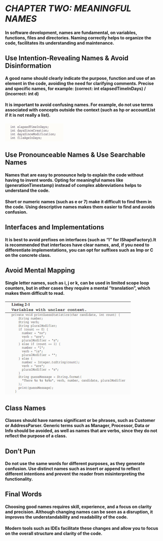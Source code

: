 
# *CHAPTER TWO: MEANINGFUL NAMES*

#### In software development, names are fundamental, on variables, functions, files and directories. Naming correctly helps to organize the code, facilitates its understanding and maintenance.

## Use Intention-Revealing Names & Avoid Disinformation

#### A good name should clearly indicate the purpose, function and use of an element in the code, avoiding the need for clarifying comments. Precise and specific names, for example: (correct: int elapsedTimeInDays) / (incorrect: int d)

#### It is important to avoid confusing names. For example, do not use terms associated with concepts outside the context (such as hp or accountList if it is not really a list).

![clean_code3.jpg](Imagenes%2Fclean_code3.jpg)

## Use Pronounceable Names & Use Searchable Names

#### Names that are easy to pronounce help to explain the code without having to invent words. Opting for meaningful names like (generationTimestamp) instead of complex abbreviations helps to understand the code.

#### Short or numeric names (such as e or 7) make it difficult to find them in the code. Using descriptive names makes them easier to find and avoids confusion.

## Interfaces and Implementations

#### It is best to avoid prefixes on interfaces (such as “I” for IShapeFactory).It is recommended that interfaces have clear names, and, if you need to differentiate implementations, you can opt for suffixes such as Imp or C on the concrete class.

## Avoid Mental Mapping

#### Single letter names, such as i, j or k, can be used in limited scope loop counters, but in other cases they require a mental “translation”, which makes them difficult to read.

![clean_code4.jpg](Imagenes%2Fclean_code4.jpg)

## Class Names

#### Classes should have names significant or be phrases, such as Customer or AddressParser. Generic terms such as Manager, Processor, Data or Info should be avoided, as well as names that are verbs, since they do not reflect the purpose of a class.

## Don’t Pun

#### Do not use the same words for different purposes, as they generate confusion. Use distinct names such as insert or append to reflect different intentions and prevent the reader from misinterpreting the functionality.

## Final Words

#### Choosing good names requires skill, experience, and a focus on clarity and precision. Although changing names can be seen as a disruption, it improves the understandability and readability of the code.
#### Modern tools such as IDEs facilitate these changes and allow you to focus on the overall structure and clarity of the code.
